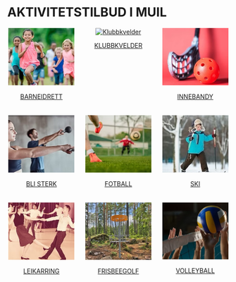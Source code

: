 # AKTIVITETSTILBUD I MUIL

<!-- prettier-ignore -->

<div style="display: flex; flex-wrap: wrap; gap: 20px;">

  <div style="flex: 1 1 calc(33% - 20px); text-align: center;">
    <a href="/muil/docs/aktiviteter/barneidrett.md">
      <img src="assets/img/barneidrett.jpg" alt="Barneidrett" style="width: 100%; max-width: 150px;">
      <p>BARNEIDRETT</p>
    </a>
  </div>

  <div style="flex: 1 1 calc(33% - 20px); text-align: center;">
    <a href="/muil/docs/aktiviteter/klubbkvelder.md">
      <img src="assets/img/klubbkvelder.jpg" alt="Klubbkvelder" style="width: 100%; max-width: 150px;">
      <p>KLUBBKVELDER</p>
    </a>
  </div>

  <div style="flex: 1 1 calc(33% - 20px); text-align: center;">
    <a href="/muil/docs/aktiviteter/innebandy.md">
      <img src="assets/img/innebandy.jpg" alt="Innebandy" style="width: 100%; max-width: 150px;">
      <p>INNEBANDY</p>
    </a>
  </div>

  <div style="flex: 1 1 calc(33% - 20px); text-align: center;">
    <a href="/muil/docs/aktiviteter/bli-sterk.md">
      <img src="assets/img/bli-sterk.jpg" alt="Bli Sterk" style="width: 100%; max-width: 150px;">
      <p>BLI STERK</p>
    </a>
  </div>

  <div style="flex: 1 1 calc(33% - 20px); text-align: center;">
    <a href="/muil/docs/aktiviteter/fotball.md">
      <img src="assets/img/fotball.jpg" alt="Fotball" style="width: 100%; max-width: 150px;">
      <p>FOTBALL</p>
    </a>
  </div>

  <div style="flex: 1 1 calc(33% - 20px); text-align: center;">
    <a href="/muil/docs/aktiviteter/ski.md">
      <img src="assets/img/ski.jpg" alt="Ski" style="width: 100%; max-width: 150px;">
      <p>SKI</p>
    </a>
  </div>

  <div style="flex: 1 1 calc(33% - 20px); text-align: center;">
    <a href="/muil/docs/aktiviteter/leikarring.md">
      <img src="assets/img/leikarring.jpg" alt="Leikarring" style="width: 100%; max-width: 150px;">
      <p>LEIKARRING</p>
    </a>
  </div>

  <div style="flex: 1 1 calc(33% - 20px); text-align: center;">
    <a href="/muil/docs/aktiviteter/frisbeegolf.md">
      <img src="assets/img/frisbeegolf.jpg" alt="Frisbeegolf" style="width: 100%; max-width: 150px;">
      <p>FRISBEEGOLF</p>
    </a>
  </div>

  <div style="flex: 1 1 calc(33% - 20px); text-align: center;">
    <a href="/muil/docs/aktiviteter/volleyball.md">
      <img src="assets/img/volleyball.jpg" alt="Volleyball" style="width: 100%; max-width: 150px;">
      <p>VOLLEYBALL</p>
    </a>
  </div>

</div>
